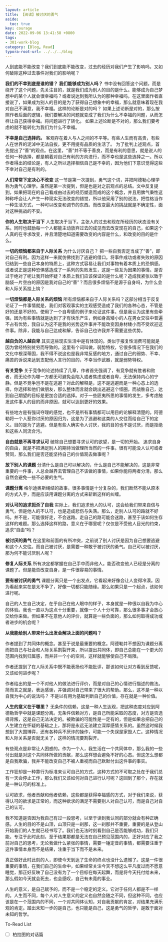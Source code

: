 ```yaml
---
layout: article
title: 【阅读】被讨厌的勇气
aside:
  toc: true
key: courage
date: 2022-09-06 13:41:58 +0800
tags:
- 301-work-blog
category: [Blog, Read] 
typora-root-url: ../../../blog
---
```


人到底能不能改变？我们到底能不能改变，过去的经历对我们产生了影响吗，又如何破除这种过去事件对我们的影响呢？

<!--more-->

**我们的不幸到底是谁的错？**
**我们能够成为别人吗？**
书中没有回答这个问题，而是绕开了这个问题，先关注目的，就是我们成为别人的目的是什么。能够成为自己梦想中的某个人就会很幸福吗？或者说达到我所认为的那种幸福吗，在这里面作者直接说了，如果成为别人的目的是为了获得自己想象中的幸福，那么就意味着现在我对自己不满意，我不幸福。这样的论断是对的吗？
如果上述论断是对的，那么按照作者后面的逻辑，我们要解决的问题就变成了我们为什么不幸福的问题，从而怎样让自己获得幸福。将问题进行了转化。
如果上述论断是不对的，那么我们要考虑的就不能转化为我们为什么不幸福。

**不幸是自己选择的。**
客观存在着人与人之间的不平等。有些人生而有高贵，有些人在世界的泥淖中无法自拔，更不用提有品质的生活了。
为了批判上述观点，首先提出了“善”的观点。在这里，“善”并不等于善良，而是有利的意思，就是说人的任何一种选择，都是朝着对自己有利的方向进行，而不幸也是这些选择之一。所以作者得出的结论是，有人之所以选择相信自己是不幸的，因为他们下意识觉得这些不幸对自己是有利的。

**人们常常下定决心不改变**
这一节是第一次提到，勇气这个词，并把阿德勒心理学称为勇气心理学。虽然是第一次提到，但是也是对之前观点的总结。文中反复提到，如果把现在的自己看成由过去的经历塑造而成的这个概念，并且用脾气秉性这种称呼会让人产生一种现实无法改变的错觉，所以他采用了别的说法，把性格当作一种生活方式，一种可以改变和调节的东西。而改变最大的挑战就是不确定性，面对这种挑战的不安。

**你的人生取决于当下**
人生取决于当下。主张人的过去和现在所经历的状态没有关系。同时也鼓励每一个人都能主动放弃过去的成见而去改变现在的自己，如果这个人真的在寻求改变，并且清楚地知道需要改变的内容是什么，和改变的目的是什么。

**一切的烦恼都来自于人际关系**
为什么讨厌自己？
把一些自我否定当成了“善”，即对自己有利。因为这样一来就仿佛找到了逃避的借口。将事件成功或者失败的原因归结到一些自己本身的特质上，这种方式容易让我们对事物有着本质上的恐惧感。或者说正是这种恐惧感造成了一系列的失败发生，这是一些互为因果的事情。是否过于绝对了呢让我开始怀疑？本质上我们应该保证的是什么呢？造成我紧张以致于脑袋一片空白的原因是我对自己的“善”？而且很多烦恼不是源于自身吗，为什么会和人际关系挂上钩？

**一切烦恼都是人际关系的烦恼**
所有烦恼都来自于人际关系吗？这部分相当于反复论证了一件事情就是，我们对客观事实的主观感受造成了我们的各种心态，不管是好的还是不好的。使用了一个自卑感的例子来论证这件事。但是我认为这里有些牵强，因为有些事情就是达到了才有快乐产生，例如身高矮小的人在男女交往中普遍不占有优势，我自认为这不是我的劣势这件事并不能改变因身材矮小而不受欢迎这件事。除非，我能与自己达成和解，告诉自己也许我并不需要这些优势。

**越自负的人越自卑**
其实这些现实生活中是有体现的。类似于报复性消费可能就是因为曾经特别贫穷而导致的。这里有个词叫做，弱势特权，它很多情况下在我们的文化中根深蒂固，我不得不说这也是我非常反感的地方，通过自己的弱势、不幸、痛苦的诉说来达到支配他人言行的目的，不幸当作武器，就是弱势特权。

**有关竞争**
关于竞争的论述持续了几章，作者首先强调了，有竞争就有胜者和败者，而无论作为哪一方都无可避免会陷入或者焦虑或者自卑，无法保持内心的宁静。但是不竞争岂不是在逃避？对此的解释是，这不是逃避而是一种心态上的选择，你选择和他们做朋友，那么整体而言就会跳出逃避这个怪圈，而战胜自己，达到自己期望的目标是更加合适的选择。对于一些匪夷所思的事情的发生，多考虑触发这件事人的目的而非原因，就可以达到更好的效果。

有些地方是有强词夺理的感觉，也不是所有事情都可以用目的论解释清楚的。阿德勒将一个人惹你讨厌的原因归为，这是为了逃避和这类的人交往而给自己下的定义。目的是为了逃避。但是有些人确实令人讨厌，我的目的也不是讨厌，而是拒绝和这些人同流合污。

**自由就是不再寻求认可**
破除自己想要寻求认可的欲望，是一切的开始。
追求自身的自由，就是不把满足别人的期待当做理所当然的一件事。很有可能没人认可或者赞同，那么我们是否还能坚持自己的价值观去做事呢？

**放下别人的课题**
分清什么是自己可以解决的，什么是自己不能解决的，这是非常重要的一件事，人总会越界去管理自己不该做的事情，如果你能将两者分清，那么自然会避免一些不必要的生气。

**课题分离**
格尔迪奥斯绳结的故事，很多事情是十分复杂的，我们断然不能从原本的方式入手，而是应该用课题分离的方式来斩断这样的纠缠。

**对认可的追求扼杀了自我**
实际上，我们追求他人的认可，这会给我们带来自信与勇气，但是他人的不认可，也是造成悲伤与失落。那么，走别人认可的路就不好吗。并不是，可能很好走，不会迷路。走自己的路可能会迷路，甚至于该如何生存这样的难题。那么选择这样的路，意义在于哪里呢？仅仅是不受他人目光的约束，追求“自由”吗？

**被讨厌的勇气**
在这里和前面的有所冲突，之前说了别人讨厌是因为自己想要逃避和这个人交往。而自己被讨厌，是需要一种敢于被讨厌的勇气。自己可以被讨厌，那为何不能讨厌别人呢？

**修复人际关系**
所有决定都掌握在自己手中而非他人。能否改变他人已经是分离的课题了。但是能否改变自身，是一件很容易的事情。

**要有被讨厌的勇气**
课题分离只是一个出发点，它看起来好像会让人变得冷漠。因为看起来实在是太不争了，好像一切都只能随缘。那么如果只是一个起点，该如何进行呢。

自己的人生自己决定，在乎自己在他人眼中的样子，本身就是一种很以自我为中心的体验。我也一直以为这点十分重要，就像一个人十分可靠，那么很多事才会放心交给你来做。但如果不在意他人的评价，就算是一些负面的，那么如何取得成功或者进步的机会呢？

**从我能给别人带来什么出发会解决上面的问题吗？**

作者提到了共同体的概念。甚至于说是最重要的概念。阿德勒并不想因为课题分离而把自己与社会和人际关系割裂开来，所以提出共同体，即自己总能在一个更大的范围内找到归属感，而并非一个小的空间，这样就能够使自己不局限。

作者还提到了在人际关系中既不能表扬也不能批评，那该如何让对方看到反馈呢，又该如何进步呢？

作者给出的是一个不对他人的做法进行评价，而是对自己的心情进行描述的做法。简而言之就是，表达感谢，并强调对自己带来了很大的帮助。那么，这不是一种以自我为中心的说法吗？
不是以有用为基础判断自己的价值，存在就是一种价值。

**人生的意义在于哪里？**
无条件的信赖，这是一种人生达观，把这种态度对应到阿德勒哲学中就是课题分离。无条件信赖对方，是自己所能采取的态度，对方是否选择背叛，这是自己无法决定的。被欺骗的可能性是一定有的，但是如果总把自己的人生建立在怀疑的基础之上，那将是永远无法建立深厚感情关系的。虽然这时候我想到了大国博弈，还有各种兵不厌诈的操作，可能一个失误是家毁人亡。这种情况和人际关系是否就无关了，这样的情况要割裂开。

有些观点是非常让人困惑的。作为一个人，我生活在一个共同体中，那么我的一些付出就是对这个共同体所做的贡献，那么这样想会避免不好的心态。但这怎么想都是自我欺骗，我并不能改变自己不被人重视而自己默默付出这件事的事实。

工作狂却是一种靠行为标准来认可自己的方式，这种方式的不可取之处在于我们总有一天会停止工作，那么我们又该如何对自己进行认可呢？这回到了那个，存在就是一种认可的标准上。

认可欲求，他者贡献和他者依赖，这些都是获得幸福感的方式，对于我们来说，获得认可的欲求是正常的，而这种欲求的满足不需要别人对自己认可，而是自己对自己的认可。

我不知道是否因为我自己有过一段思考，以至于读到我认同的部分就会有种正确感。人生的目的不是山顶，山顶只是一刹那，这一刹那并不重要，重要的是从登山开始我们的人生就已经书写了。我们也无法时刻看到自己是否能够成功，我们只能，专注于此时此刻，至于结果那都是无法在自己预见范围内的，正好对应了我之前对自己的思考，无论我做什么紧张的事情，需要一锤定音的事情，都需要注重于这件事情本身而不是结果，注重于当下而不是未来。

真正做好此时此刻的人，即使今天到达了生命的终点也没什么遗憾了。这是一件很重要的事情，在我们自己的生命中，如果经常关注今天不想这么平凡度过而不愿意睡觉，那正好反映了自己没有为了一个目标在每天起舞，而是将今天托付给未来，那么假如今天就会死去，也会感叹，自己有未竟的事业。

人生的意义，是自己赋予的，而不是一个稳定的定义。它对于任何人都是不一样的。人生而不同，每个人对人生意义的定义也自然会随之不同，但这种不同，也应该是在一个范围内的不同，一个对共同体认知，对自我贡献的肯定，对结果充满乐观的肯定。踏出未知一步的是自己，也只能是自己，这是勇气的哲学，是敢于面对未知的哲学。

To-Read List

- [ ] 柏拉图的对话篇
